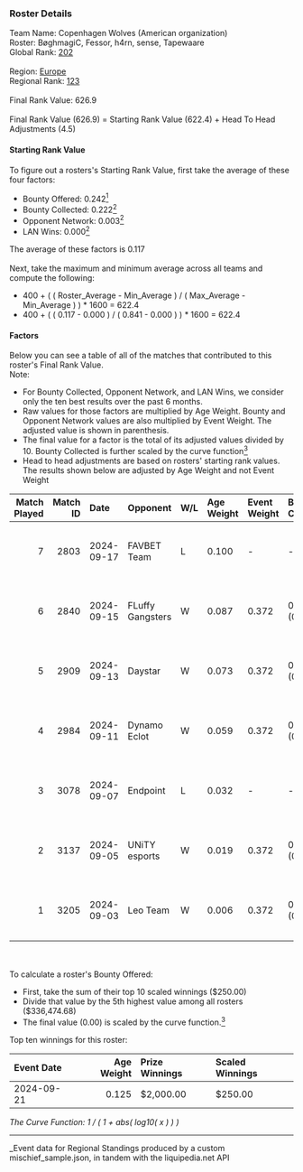 ### Roster Details<br />
Team Name: Copenhagen Wolves (American organization)<br />
Roster: BøghmagiC, Fessor, h4rn, sense, Tapewaare<br />
Global Rank: [202](../../standings_global_2025_03_01.md)<br />
<br />
Region: [Europe]( ../../standings_europe_2025_03_01.md)<br />
Regional Rank: [123]( ../../standings_europe_2025_03_01.md)<br />
<br />
Final Rank Value:  626.9<br />
<br />
Final Rank Value (626.9) = Starting Rank Value (622.4) + Head To Head Adjustments (4.5)<br />

#### Starting Rank Value<br />
To figure out a rosters's Starting Rank Value, first take the average of these four factors:<br />
- Bounty Offered: 0.242[<sup>1</sup>](#table2)
- Bounty Collected: 0.222[<sup>2</sup>](#table1)
- Opponent Network: 0.003[<sup>2</sup>](#table1)
- LAN Wins: 0.000[<sup>2</sup>](#table1)

The average of these factors is 0.117<br />
<br />
Next, take the maximum and minimum average across all teams and compute the following:<br />
- 400 + ( ( Roster_Average - Min_Average ) / ( Max_Average - Min_Average ) ) * 1600 = 622.4
- 400 + ( ( 0.117 - 0.000 ) / ( 0.841 - 0.000 ) ) * 1600 = 622.4


#### Factors<br />
Below you can see a table of all of the matches that contributed to this roster's Final Rank Value.<br />
Note:<br />

- For Bounty Collected, Opponent Network, and LAN Wins, we consider only the ten best results over the past 6 months.
- Raw values for those factors are multiplied by Age Weight. Bounty and Opponent Network values are also multiplied by Event Weight. The adjusted value is shown in parenthesis.
- The final value for a factor is the total of its adjusted values divided by 10. Bounty Collected is further scaled by the curve function[<sup>3</sup>](#curveFunction)
- Head to head adjustments are based on rosters' starting rank values. The results shown below are adjusted by Age Weight and not Event Weight
<span id="table1"></span><br />


| Match Played | Match ID | Date       | Opponent         | W/L | Age Weight | Event Weight | Bounty Collected | Opponent Network | LAN Wins  | H2H Adj. | Roster                                    |
| -: | -: | :- | :- | :- | :- | :- | :- | :- | :- | -: | :- |
|            7 |     2803 | 2024-09-17 | FAVBET Team      | L   | 0.100      | -            | -                | -                | -         |    -0.46 | BøghmagiC, Fessor, h4rn, sense, Tapewaare |
|            6 |     2840 | 2024-09-15 | FLuffy Gangsters | W   | 0.087      | 0.372        | 0.005 (0.000)    | 0.419 (0.013)    | 0 (0.000) |     1.75 | BøghmagiC, Fessor, h4rn, sense, Tapewaare |
|            5 |     2909 | 2024-09-13 | Daystar          | W   | 0.073      | 0.372        | 0.000 (0.000)    | 0.009 (0.000)    | 0 (0.000) |     1.13 | BøghmagiC, Fessor, h4rn, sense, Tapewaare |
|            4 |     2984 | 2024-09-11 | Dynamo Eclot     | W   | 0.059      | 0.372        | 0.126 (0.003)    | 0.674 (0.015)    | 0 (0.000) |     1.79 | BøghmagiC, Fessor, h4rn, sense, Tapewaare |
|            3 |     3078 | 2024-09-07 | Endpoint         | L   | 0.032      | -            | -                | -                | -         |    -0.26 | BøghmagiC, Fessor, h4rn, sense, Tapewaare |
|            2 |     3137 | 2024-09-05 | UNiTY esports    | W   | 0.019      | 0.372        | 0.025 (0.000)    | 0.177 (0.001)    | 0 (0.000) |     0.45 | BøghmagiC, Fessor, h4rn, sense, Tapewaare |
|            1 |     3205 | 2024-09-03 | Leo Team         | W   | 0.006      | 0.372        | 0.023 (0.000)    | 0.508 (0.001)    | 0 (0.000) |     0.14 | BøghmagiC, Fessor, h4rn, sense, Tapewaare |

<br />
<span id="table2"></span><br />
To calculate a roster's Bounty Offered:<br />

- First, take the sum of their top 10 scaled winnings ($250.00)
- Divide that value by the 5th highest value among all rosters ($336,474.68)
- The final value (0.00) is scaled by the curve function.[<sup>3</sup>](#curveFunction)

Top ten winnings for this roster:<br />

| Event Date | Age Weight | Prize Winnings | Scaled Winnings |
| :- | -: | :- | :- |
| 2024-09-21 |      0.125 | $2,000.00      | $250.00         |


<span id="curveFunction"></span>_The Curve Function: 1 / ( 1 + abs( log10( x ) ) )_<br />

---
_Event data for Regional Standings produced by a custom mischief_sample.json, in tandem with the liquipedia.net API<br />
